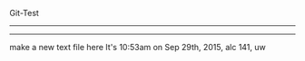 Git-Test

---------
---------

make a new text file here
It's 10:53am on Sep 29th, 2015, alc 141, uw
